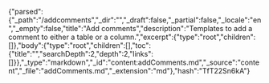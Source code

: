 {"parsed":{"_path":"/addcomments","_dir":"","_draft":false,"_partial":false,"_locale":"en","_empty":false,"title":"Add comments","description":"Templates to add a comment to either a table or a column.","excerpt":{"type":"root","children":[]},"body":{"type":"root","children":[],"toc":{"title":"","searchDepth":2,"depth":2,"links":[]}},"_type":"markdown","_id":"content:addComments.md","_source":"content","_file":"addComments.md","_extension":"md"},"hash":"TfT22Sn6kA"}